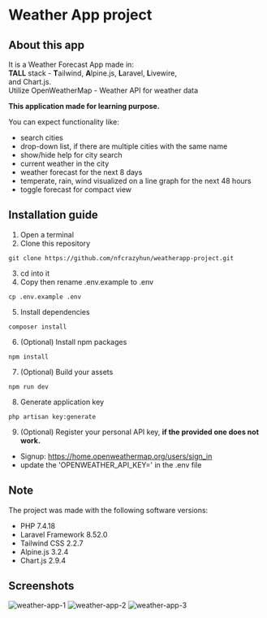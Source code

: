# Weather App project
## About this app
It is a Weather Forecast App made in:\
**TALL** stack - **T**ailwind, **A**lpine.js, **L**aravel, **L**ivewire,\
and Chart.js.\
Utilize OpenWeatherMap - Weather API for weather data

**This application made for learning purpose.**

You can expect functionality like:
- search cities
- drop-down list, if there are multiple cities with the same name
- show/hide help for city search
- current weather in the city
- weather forecast for the next 8 days
- temperate, rain, wind visualized on a line graph for the next 48 hours
- toggle forecast for compact view

## Installation guide
1. Open a terminal
2. Clone this repository
```
git clone https://github.com/nfcrazyhun/weatherapp-project.git
```
3. cd into it
4. Copy then rename .env.example to .env
```
cp .env.example .env
```
5. Install dependencies
```
composer install
```
6. (Optional) Install npm packages
```
npm install
```
7. (Optional) Build your assets
```
npm run dev
```
8. Generate application key
```
php artisan key:generate
```

9. (Optional) Register your personal API key, **if the provided one does not work.**
- Signup: https://home.openweathermap.org/users/sign_in
- update the 'OPENWEATHER_API_KEY=' in the .env file

## Note
The project was made with the following software versions:
- PHP 7.4.18
- Laravel Framework 8.52.0
- Tailwind CSS 2.2.7
- Alpine.js 3.2.4
- Chart.js 2.9.4

## Screenshots
![weather-app-1](https://user-images.githubusercontent.com/47859399/130794544-2897471f-bf17-4299-952c-0bd6b10bcb80.JPG)
![weather-app-2](https://user-images.githubusercontent.com/47859399/130794556-9d828efc-f7cb-4c13-b1fa-bb6c35fe4d31.JPG)
![weather-app-3](https://user-images.githubusercontent.com/47859399/131262110-c5aa3a2c-610c-4ae7-90c5-0f2f9bd4b28c.JPG)
